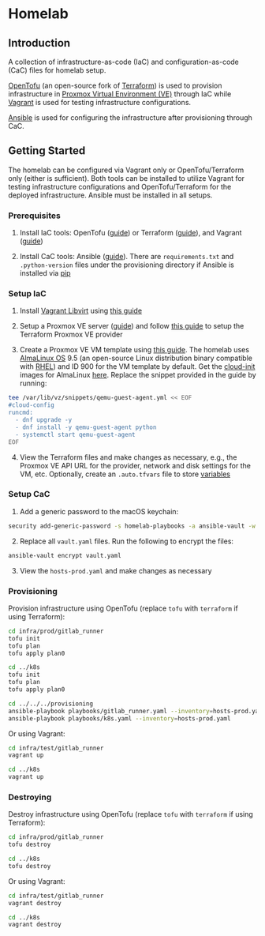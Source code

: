 # Homelab

## Introduction

A collection of infrastructure-as-code (IaC) and configuration-as-code (CaC) files for homelab setup.

[OpenTofu](https://opentofu.org) (an open-source fork of [Terraform](https://developer.hashicorp.com/terraform)) is used to provision infrastructure in [Proxmox Virtual Environment (VE)](https://www.proxmox.com/en/products/proxmox-virtual-environment/overview) through IaC while [Vagrant](https://developer.hashicorp.com/vagrant) is used for testing infrastructure configurations.

[Ansible](https://docs.ansible.com) is used for configuring the infrastructure after provisioning through CaC.

## Getting Started

The homelab can be configured via Vagrant only or OpenTofu/Terraform only (either is sufficient). Both tools can be installed to utilize Vagrant for testing infrastructure configurations and OpenTofu/Terraform for the deployed infrastructure. Ansible must be installed in all setups.

### Prerequisites

1. Install IaC tools: OpenTofu ([guide](https://opentofu.org/docs/intro/install/)) or Terraform ([guide](https://developer.hashicorp.com/terraform/install)), and Vagrant ([guide](https://developer.hashicorp.com/vagrant/install))

2. Install CaC tools: Ansible ([guide](https://docs.ansible.com/ansible/latest/getting_started/get_started_ansible.html#get-started-ansible)). There are `requirements.txt` and `.python-version` files under the provisioning directory if Ansible is installed via [pip](https://pypi.org/project/pip/)

### Setup IaC

1. Install [Vagrant Libvirt](https://vagrant-libvirt.github.io/vagrant-libvirt/) using [this guide](https://vagrant-libvirt.github.io/vagrant-libvirt/installation.html)

2. Setup a Proxmox VE server ([guide](https://www.proxmox.com/en/products/proxmox-virtual-environment/get-started)) and follow [this guide](https://github.com/Telmate/terraform-provider-proxmox/blob/master/docs/index.md) to setup the Terraform Proxmox VE provider

3. Create a Proxmox VE VM template using [this guide](https://github.com/Telmate/terraform-provider-proxmox/blob/master/docs/guides/cloud-init%20getting%20started.md). The homelab uses [AlmaLinux OS](https://almalinux.org) 9.5 (an open-source Linux distribution binary compatible with [RHEL](https://www.redhat.com/en/technologies/linux-platforms/enterprise-linux)) and ID 900 for the VM template by default. Get the [cloud-init](https://cloud-init.io) images for AlmaLinux [here](https://wiki.almalinux.org/cloud/Generic-cloud.html). Replace the snippet provided in the guide by running:

```bash
tee /var/lib/vz/snippets/qemu-guest-agent.yml << EOF
#cloud-config
runcmd:
  - dnf upgrade -y
  - dnf install -y qemu-guest-agent python
  - systemctl start qemu-guest-agent
EOF
```

4. View the Terraform files and make changes as necessary, e.g., the Proxmox VE API URL for the provider, network and disk settings for the VM, etc. Optionally, create an `.auto.tfvars` file to store [variables](https://opentofu.org/docs/language/values/variables/#variable-definitions-tfvars-files)

### Setup CaC

1. Add a generic password to the macOS keychain:

```bash
security add-generic-password -s homelab-playbooks -a ansible-vault -w
```

2. Replace all `vault.yaml` files. Run the following to encrypt the files:

```bash
ansible-vault encrypt vault.yaml
```

3. View the `hosts-prod.yaml` and make changes as necessary

### Provisioning

Provision infrastructure using OpenTofu (replace `tofu` with `terraform` if using Terraform):

```bash
cd infra/prod/gitlab_runner
tofu init
tofu plan
tofu apply plan0

cd ../k8s
tofu init
tofu plan
tofu apply plan0

cd ../../../provisioning
ansible-playbook playbooks/gitlab_runner.yaml --inventory=hosts-prod.yaml
ansible-playbook playbooks/k8s.yaml --inventory=hosts-prod.yaml
```

Or using Vagrant:

```bash
cd infra/test/gitlab_runner
vagrant up

cd ../k8s
vagrant up
```

### Destroying

Destroy infrastructure using OpenTofu (replace `tofu` with `terraform` if using Terraform):

```bash
cd infra/prod/gitlab_runner
tofu destroy

cd ../k8s
tofu destroy
```

Or using Vagrant:

```bash
cd infra/test/gitlab_runner
vagrant destroy

cd ../k8s
vagrant destroy
```
